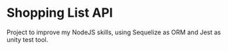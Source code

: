 # Shopping List API

Project to improve my NodeJS skills, using Sequelize as ORM and Jest as unity test tool.

